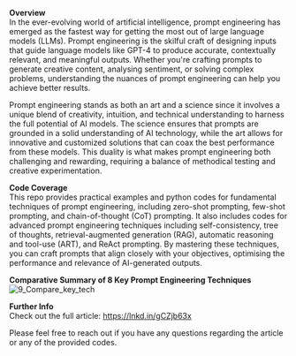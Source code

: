 **Overview** <br>
In the ever-evolving world of artificial intelligence, prompt engineering has emerged as the fastest way for getting the most out of large language models (LLMs). Prompt engineering is the skilful craft of designing inputs that guide language models like GPT-4 to produce accurate, contextually relevant, and meaningful outputs. Whether you're crafting prompts to generate creative content, analysing sentiment, or solving complex problems, understanding the nuances of prompt engineering can help you achieve better results.

Prompt engineering stands as both an art and a science since it involves a unique blend of creativity, intuition, and technical understanding to harness the full potential of AI models. The science ensures that prompts are grounded in a solid understanding of AI technology, while the art allows for innovative and customized solutions that can coax the best performance from these models. This duality is what makes prompt engineering both challenging and rewarding, requiring a balance of methodical testing and creative experimentation.

**Code Coverage** <br>
This repo provides practical examples and python codes for fundamental techniques of prompt engineering, including zero-shot prompting, few-shot prompting, and chain-of-thought (CoT) prompting. It also includes codes for advanced prompt engineering techniques including self-consistency, tree of thoughts, retrieval-augmented generation (RAG), automatic reasoning and tool-use (ART), and ReAct prompting. By mastering these techniques, you can craft prompts that align closely with your objectives, optimising the performance and relevance of AI-generated outputs.

**Comparative Summary of 8 Key Prompt Engineering Techniques**
![9_Compare_key_tech](https://github.com/user-attachments/assets/145fef03-2bf3-4eb0-a4d2-246d00e370d6)


**Further Info** <br>
Check out the full article: https://lnkd.in/gCZjb63x

Please feel free to reach out if you have any questions regarding the article or any of the provided codes.

